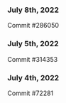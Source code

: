 ### July 8th, 2022

Commit #286050

### July 5th, 2022

Commit #314353


### July 4th, 2022

Commit #72281
